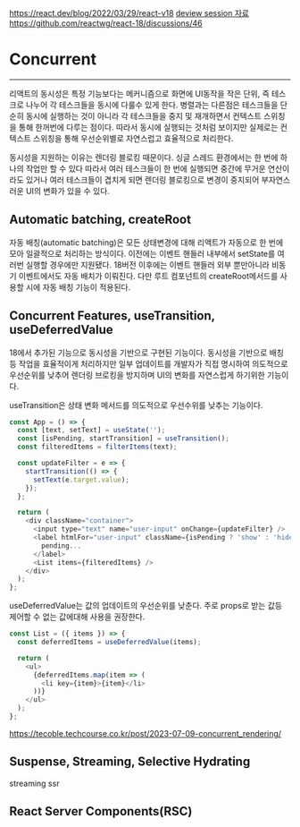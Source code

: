 https://react.dev/blog/2022/03/29/react-v18
[deview session 자료](https://deview.kr/data/deview/session/attach/1_Inside%20React%20(%E1%84%83%E1%85%A9%E1%86%BC%E1%84%89%E1%85%B5%E1%84%89%E1%85%A5%E1%86%BC%E1%84%8B%E1%85%B3%E1%86%AF%20%E1%84%80%E1%85%AE%E1%84%92%E1%85%A7%E1%86%AB%E1%84%92%E1%85%A1%E1%84%82%E1%85%B3%E1%86%AB%20%E1%84%80%E1%85%B5%E1%84%89%E1%85%AE%E1%86%AF).pdf)
https://github.com/reactwg/react-18/discussions/46
# Concurrent 
---
리액트의 동시성은 특정 기능보다는 메커니즘으로 화면에 UI동작을 작은 단위, 즉 테스크로 나누어 각 테스크들을 동시에 다룰수 있게 한다.
병렬과는 다른점은 테스크들을 단순히 동시에 실행하는 것이 아니라 각 테스크들을 중지 및 재개하면서 컨텍스트 스위칭을 통해 한꺼번에 다루는 점이다. 
따라서 동시에 실행되는 것처럼 보이지만 실제로는 컨텍스트 스위칭을 통해 우선순위별로 자연스럽고 효율적으로 처리한다.

동시성을 지원하는 이유는 렌더링 블로킹 때문이다. 싱글 스레드 환경에서는 한 번에 하나의 작업만 할 수 있다 따라서 여러 테스크들이 한 번에 실행되면 중간에 무거운 연산이라도 있거나 여러 테스크들이 겹치게 되면 렌더링 블로킹으로 변경이 중지되어 부자연스러운 UI의 변화가 있을 수 있다.

## Automatic batching, createRoot

자동 배칭(automatic batching)은 모든 상태변경에 대해 리액트가 자동으로 한 번에 모아 일괄적으로 처리하는 방식이다. 
이전에는 이벤트 핸들러 내부에서 setState를 여러번 실행할 경우에만 지원됐다. 18버전 이후에는 이벤트 핸들러 외부 뿐만아니라 비동기 이벤트에서도 자동 배치가 이뤄진다.
다만 루트 컴포넌트의 createRoot메서드를 사용할 시에 자동 배칭 기능이 적용된다.

## Concurrent Features, useTransition, useDeferredValue

18에서 추가된 기능으로 동시성을 기반으로 구현된 기능이다.
동시성을 기반으로 배칭등 작업을 효율적이게 처리하지만 일부 업데이트를 개발자가 직접 명시하여 의도적으로 우선순위를 낮추어 렌더링 브로킹을 방지하며 UI의 변화를 자연스럽게 하기위한 기능이다.

useTransition은 상태 변화 메서드를 의도적으로 우선수위를 낮추는 기능이다.
```js
const App = () => {
  const [text, setText] = useState('');
  const [isPending, startTransition] = useTransition();
  const filteredItems = filterItems(text);

  const updateFilter = e => {
    startTransition(() => {
      setText(e.target.value);
    });
  };

  return (
    <div className="container">
      <input type="text" name="user-input" onChange={updateFilter} />
      <label htmlFor="user-input" className={isPending ? 'show' : 'hide'}>
        pending...
      </label>
      <List items={filteredItems} />
    </div>
  );
};

```

useDeferredValue는 값의 업데이트의 우선순위를 낮춘다.
주로 props로 받는 값등 제어할 수 없는 값에대해 사용을 권장한다.
```js
const List = ({ items }) => {
  const deferredItems = useDeferredValue(items);

  return (
    <ul>
      {deferredItems.map(item => (
        <li key={item}>{item}</li>
      ))}
    </ul>
  );
};

```

https://tecoble.techcourse.co.kr/post/2023-07-09-concurrent_rendering/

## Suspense, Streaming, Selective Hydrating



streaming ssr

## React Server Components(RSC)

